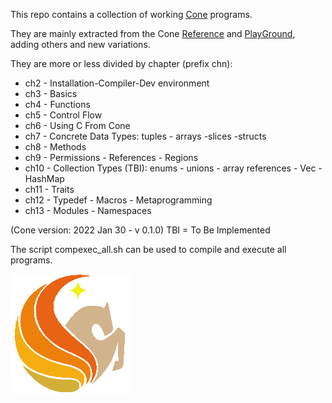 This repo contains a collection of working [Cone](https://cone.jondgoodwin.com/) programs.

They are mainly extracted from the Cone [Reference](https://cone.jondgoodwin.com/coneref/index.html) and [PlayGround](https://cone.jondgoodwin.com/play/index.html), adding others and new variations.

They are more or less divided by chapter (prefix chn):
- ch2 - Installation-Compiler-Dev environment
- ch3 - Basics
- ch4 - Functions
- ch5 - Control Flow
- ch6 - Using C From Cone
- ch7 - Concrete Data Types: tuples - arrays -slices -structs
- ch8 - Methods
- ch9 - Permissions - References - Regions
- ch10 - Collection Types (TBI): enums - unions - array references - Vec - HashMap
- ch11 - Traits
- ch12 - Typedef - Macros - Metaprogramming
- ch13 - Modules - Namespaces

(Cone version: 2022 Jan 30  - v 0.1.0)
TBI = To Be Implemented

The script compexec_all.sh can be used to compile and execute all programs.

![](images/pegicon.png)
